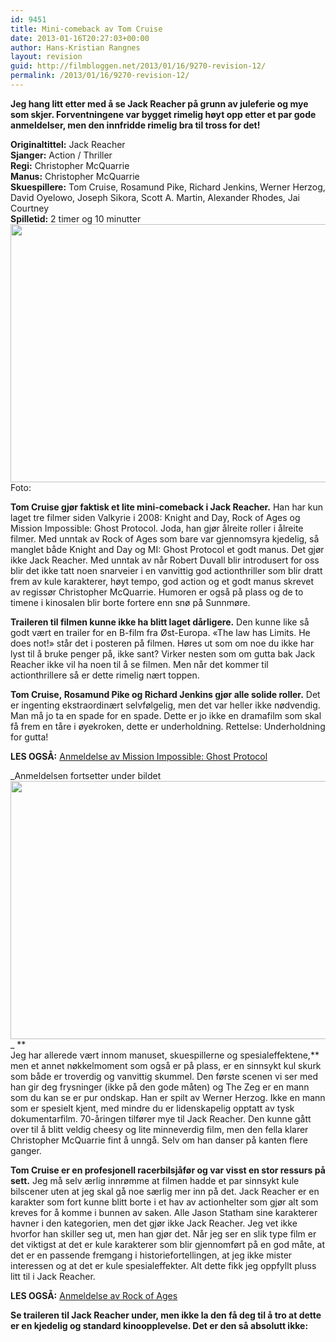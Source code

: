 ```yaml
---
id: 9451
title: Mini-comeback av Tom Cruise
date: 2013-01-16T20:27:03+00:00
author: Hans-Kristian Rangnes
layout: revision
guid: http://filmbloggen.net/2013/01/16/9270-revision-12/
permalink: /2013/01/16/9270-revision-12/
---
```

**Jeg hang litt etter med å se Jack Reacher på grunn av juleferie og mye som skjer. Forventningene var bygget rimelig høyt opp etter et par gode anmeldelser, men den innfridde rimelig bra til tross for det!<!--more-->**

**Originaltittel:** Jack Reacher  
**Sjanger:** Action / Thriller  
**Regi:** Christopher McQuarrie  
**Manus:** Christopher McQuarrie  
**Skuespillere:** Tom Cruise, Rosamund Pike, Richard Jenkins, Werner Herzog, David Oyelowo, Joseph Sikora, Scott A. Martin, Alexander Rhodes, Jai Courtney  
**Spilletid:** 2 timer og 10 minutter  
<img class="alignnone size-large wp-image-9272" src="http://filmbloggen.net/wp-content/uploads//2013/01/nmuogmy10-620x413.jpg" alt="" width="620" height="413" />  
Foto:

**Tom Cruise gjør faktisk et lite mini-comeback i Jack Reacher.** Han har kun laget tre filmer siden Valkyrie i 2008: Knight and Day, Rock of Ages og Mission Impossible: Ghost Protocol. Joda, han gjør ålreite roller i ålreite filmer. Med unntak av Rock of Ages som bare var gjennomsyra kjedelig, så manglet både Knight and Day og MI: Ghost Protocol et godt manus. Det gjør ikke Jack Reacher. Med unntak av når Robert Duvall blir introdusert for oss blir det ikke tatt noen snarveier i en vanvittig god actionthriller som blir dratt frem av kule karakterer, høyt tempo, god action og et godt manus skrevet av regissør Christopher McQuarrie. Humoren er også på plass og de to timene i kinosalen blir borte fortere enn snø på Sunnmøre.

**Traileren til filmen kunne ikke ha blitt laget dårligere.** Den kunne like så godt vært en trailer for en B-film fra Øst-Europa. &laquo;The law has Limits. He does not!&raquo; står det i posteren på filmen. Høres ut som om noe du ikke har lyst til å bruke penger på, ikke sant? Virker nesten som om gutta bak Jack Reacher ikke vil ha noen til å se filmen. Men når det kommer til actionthrillere så er dette rimelig nært toppen.

**Tom Cruise, Rosamund Pike og Richard Jenkins gjør alle solide roller.** Det er ingenting ekstraordinært selvfølgelig, men det var heller ikke nødvendig. Man må jo ta en spade for en spade. Dette er jo ikke en dramafilm som skal få frem en tåre i øyekroken, dette er underholdning. Rettelse: Underholdning for gutta!

**LES OGSÅ:** [Anmeldelse av Mission Impossible: Ghost Protocol](http://filmbloggen.net/2012/02/04/umulig-oppdrag/)

_Anmeldelsen fortsetter under bildet  
<a href="http://filmbloggen.net/?attachment_id=9450" rel="attachment wp-att-9450"><img class="alignnone size-large wp-image-9450" src="http://filmbloggen.net/wp-content/uploads//2013/01/jdfvqmj9-620x413.jpg" alt="" width="620" height="413" /></a>  
_ **  
Jeg har allerede vært innom manuset, skuespillerne og spesialeffektene,** men et annet nøkkelmoment som også er på plass, er en sinnsykt kul skurk som både er troverdig og vanvittig skummel. Den første scenen vi ser med han gir deg frysninger (ikke på den gode måten) og The Zeg er en mann som du kan se er pur ondskap. Han er spilt av Werner Herzog. Ikke en mann som er spesielt kjent, med mindre du er lidenskapelig opptatt av tysk dokumentarfilm. 70-åringen tilfører mye til Jack Reacher. Den kunne gått over til å blitt veldig cheesy og lite minneverdig film, men den fella klarer Christopher McQuarrie fint å unngå. Selv om han danser på kanten flere ganger.

**Tom Cruise er en profesjonell racerbilsjåfør og var visst en stor ressurs på sett.** Jeg må selv ærlig innrømme at filmen hadde et par sinnsykt kule bilscener uten at jeg skal gå noe særlig mer inn på det. Jack Reacher er en karakter som fort kunne blitt borte i et hav av actionhelter som gjør alt som kreves for å komme i bunnen av saken. Alle Jason Statham sine karakterer havner i den kategorien, men det gjør ikke Jack Reacher. Jeg vet ikke hvorfor han skiller seg ut, men han gjør det. Når jeg ser en slik type film er det viktigst at det er kule karakterer som blir gjennomført på en god måte, at det er en passende fremgang i historiefortellingen, at jeg ikke mister interessen og at det er kule spesialeffekter. Alt dette fikk jeg oppfyllt pluss litt til i Jack Reacher.

**LES OGSÅ:** [Anmeldelse av Rock of Ages](http://filmbloggen.net/2012/12/09/rock-pa-glee-vis/)

**Se traileren til Jack Reacher under, men ikke la den få deg til å tro at dette er en kjedelig og standard kinoopplevelse. Det er den så absolutt ikke:**

<div class="video-shortcode">
</div>